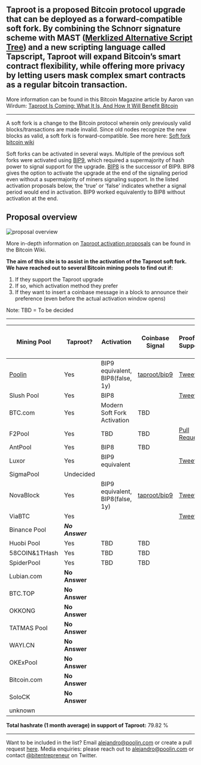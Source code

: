 ## Taproot is a proposed Bitcoin protocol upgrade that can be deployed as a forward-compatible soft fork. By combining the Schnorr signature scheme with MAST ([Merklized Alternative Script Tree](https://bitcoin.stackexchange.com/questions/99539/what-are-merklized-alternative-script-trees)) and a new scripting language called Tapscript, Taproot will expand Bitcoin’s smart contract flexibility, while offering more privacy by letting users mask complex smart contracts as a regular bitcoin transaction.
More information can be found in this Bitcoin Magazine article by Aaron van Wirdum: [Taproot Is Coming: What It Is, And How It Will Benefit Bitcoin](https://bitcoinmagazine.com/articles/taproot-coming-what-it-and-how-it-will-benefit-bitcoin)

------

A soft fork is a change to the Bitcoin protocol wherein only previously valid blocks/transactions are made invalid. Since old nodes recognize the new blocks as valid, a soft fork is forward-compatible. See more here: [Soft fork bitcoin wiki](https://en.bitcoin.it/wiki/Softfork) 

Soft forks can be activated in several ways. Multiple of the previous soft forks were activated using [BIP9](https://en.bitcoin.it/wiki/BIP_0009), which required a supermajority of hash power to signal support for the upgrade. [BIP8](https://en.bitcoin.it/wiki/BIP_0008) is the successor of BIP9. BIP8 gives the option to activate the upgrade at the end of the signaling period even without a supermajority of miners signaling support. In the listed activation proposals below, the 'true' or 'false' indicates whether a signal period would end in activation. BIP9 worked equivalently to BIP8 without activation at the end.

## Proposal overview

![proposal overview](https://en.bitcoin.it/w/images/en/1/19/Activation-timeline.png)

More in-depth information on [Taproot activation proposals](https://en.bitcoin.it/wiki/Taproot_activation_proposals) can be found in the Bitcoin Wiki.

**The aim of this site is to assist in the activation of the Taproot soft fork. We have reached out to several Bitcoin mining pools to find out if:**

1. If they support the Taproot upgrade
1. If so, which activation method they prefer
1. If they want to insert a coinbase message in a block to announce their preference (even before the actual activation window opens)

Note: TBD = To be decided

------

 Mining Pool |   Taproot?     |  Activation | Coinbase Signal | Proof of Support | [Global Hashrate % (1 month](https://btc.com/stats/pool?pool_mode=month)
------------ | ------------- | ------------- | ------------- | ------------- | ------------- |
[Poolin](https://poolin.com) | Yes | BIP9 equivalent, BIP8(false, 1y) | [taproot/bip9](https://explorer.poolin.com/block/0000000000000000000698859d225da3129461173d6a9c07b2849edc9da0a12d) | [Tweet](https://twitter.com/officialpoolin/status/1329021070918230017) | 12.49 %	
Slush Pool | Yes | BIP8 |  | [Tweet](https://twitter.com/slush_pool/status/1329051461100204032) | 2.96 %	
BTC.com | Yes | Modern Soft Fork Activation | TBD | | 9.87 %	
F2Pool | Yes | TBD | TBD | [Pull Request](https://github.com/taprootactivation/Taproot-Activation/pull/4) | 19.28 %	
AntPool | Yes | BIP8 | TBD | | 10.05 %
Luxor | Yes | BIP9 equivalent | | [Tweet](https://twitter.com/LuxorTechTeam/status/1329537408790978560) | 0.4%
SigmaPool | Undecided | | | | 0.16 %	
NovaBlock  | Yes | BIP9 equivalent, BIP8(false, 1y) | [taproot/bip9](https://explorer.poolin.com/block/000000000000000000099e89321b5b7942d9b615393965a2c8990dc6c431b745) | [Tweet](https://twitter.com/bitentrepreneur/status/1331570001552297984/likes) | 1.5 %	 |
ViaBTC   | Yes | | | [Tweet](https://twitter.com/yhaiyang/status/1332402832075411456)| 7.18 %
Binance Pool | <strong><em>No Answer</em></strong> | | | | 11.23 %	
Huobi Pool | Yes | TBD | TBD| | 9.71 %	
58COIN&1THash	| Yes | TBD | TBD| | 5.86 %	
SpiderPool	| Yes | TBD | TBD| | 0.52 %	
Lubian.com | **No Answer** | | | | 4.05 %
BTC.TOP | **No Answer** | | | | 1.71 %
OKKONG | **No Answer** |  | | | .39 %
TATMAS Pool | **No Answer** | | | | .39 %
WAYI.CN | **No Answer** | | | | .3 %
OKExPool | **No Answer** | | | | .07 %
Bitcoin.com | **No Answer** | | | | .05 %
SoloCK | **No Answer** |  | | | .02%
unknown | | | | | 2.3 %


**Total hashrate (1 month average) in support of Taproot:** 79.82 %

------

Want to be included in the list? Email <alejandro@poolin.com> or create a pull request [here](https://github.com/taprootactivation). 
Media enquiries: please reach out to <alejandro@poolin.com> or contact [@bitentrepreneur](https://twitter.com/bitentrepreneur) on Twitter.

